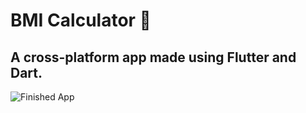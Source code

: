 # BMI Calculator 💪
## A cross-platform app made using Flutter and Dart.

 

![Finished App](https://github.com/londonappbrewery/Images/blob/master/bmi-calc-demo.gif)

